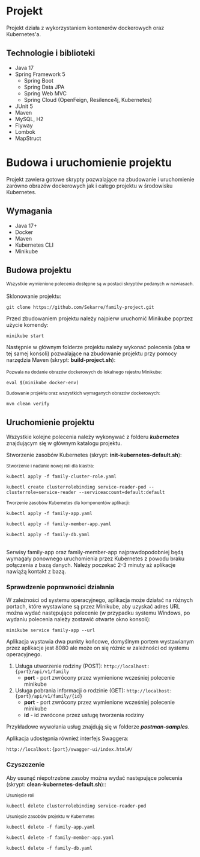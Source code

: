 # Projekt

Projekt działa z wykorzystaniem kontenerów dockerowych oraz Kubernetes'a.

## Technologie i biblioteki

- Java 17
- Spring Framework 5
    - Spring Boot
    - Spring Data JPA
    - Spring Web MVC
    - Spring Cloud (OpenFeign, Resilence4j, Kubernetes)
- JUnit 5
- Maven
- MySQL, H2
- Flyway
- Lombok
- MapStruct

# Budowa i uruchomienie projektu

Projekt zawiera gotowe skrypty pozwalające na zbudowanie i uruchomienie zarówno obrazów dockerowych jak
i całego projektu w środowisku Kubernetes.

## Wymagania

* Java 17+
* Docker
* Maven
* Kubernetes CLI
* Minikube

## Budowa projektu

<sub>Wszystkie wymienione polecenia dostępne są w postaci skryptów podanych w nawiasach.</sub>
<br>
<br>
Sklonowanie projektu:

```
git clone https://github.com/Sekarre/family-project.git
```

Przed zbudowaniem projektu należy najpierw uruchomić Minikube poprzez użycie komendy:

```
minikube start
```

Następnie w głównym folderze projektu należy wykonać polecenia (oba w tej samej konsoli) pozwalające na zbudowanie projektu przy pomocy
narzędzia
Maven
(skrypt: **build-project.sh**):
<br/>
<br/>
<sub>Pozwala na dodanie obrazów dockerowych do lokalnego rejestru Minikube:</sub>

```
eval $(minikube docker-env)
```

<sub>Budowanie projektu oraz wszystkich wymaganych obrazów dockerowych:</sub>

```
mvn clean verify
```

## Uruchomienie projektu

Wszystkie kolejne polecenia należy wykonywać z folderu **_kubernetes_** znajdującym się w głównym katalogu projektu.

Stworzenie zasobów Kubernetes
(skrypt:  **init-kubernetes-default.sh**):
<br/>

<sub>Stworzenie i nadanie nowej roli dla klastra:</sub>

```
kubectl apply -f family-cluster-role.yaml
```

```
kubectl create clusterrolebinding service-reader-pod --clusterrole=service-reader --serviceaccount=default:default
```

<sub>Tworzenie zasobów Kubernetes dla komponentów aplikacji:</sub>

```
kubectl apply -f family-app.yaml
```

```
kubectl apply -f family-member-app.yaml
```

```
kubectl apply -f family-db.yaml
```

<br>
Serwisy family-app oraz family-member-app najprawdopodobniej będą wymagały ponownego uruchomienia przez Kubernetes z
powodu braku połączenia z bazą danych. Należy poczekać 2-3 minuty aż aplikacje nawiążą kontakt z bazą.

### Sprawdzenie poprawności działania

W zależności od systemu operacyjnego, aplikacja może działać na różnych portach, które wystawiane są
przez Minikube, aby uzyskać adres URL można wydać następujące polecenie (w przypadku systemu
Windows, po wydaniu polecenia należy zostawić otwarte okno konsoli):

```
minikube service family-app --url
```

Aplikacja wystawia dwa punkty końcowe, domyślnym portem wystawianym przez aplikacje jest 8080 ale może on się
różnic w zależności od systemu operacyjnego.

1. Usługa utworzenie rodziny (POST): ```http://localhost:{port}/api/v1/family```
   * **port** - port zwrócony przez wymienione wcześniej polecenie minikube
2. Usługa pobrania informacji o rodzinie (GET): ```http://localhost:{port}/api/v1/family/{id}```
   * **port** - port zwrócony przez wymienione wcześniej polecenie minikube
   * **id** - id zwrócone przez usługę tworzenia rodziny

Przykładowe wywołania usług znajdują się w folderze _**postman-samples**_.

Aplikacja udostępnia również interfejs Swaggera:

```http://localhost:{port}/swagger-ui/index.html#/```

### Czyszczenie

Aby usunąć niepotrzebne zasoby można wydać następujące polecenia (skrypt:  **clean-kubernetes-default.sh**)::

<sub>Usunięcie roli</sub>

```
kubectl delete clusterrolebinding service-reader-pod
```

<sub>Usunięcie zasobów projektu w Kubernetes</sub>

```
kubectl delete -f family-app.yaml
```

```
kubectl delete -f family-member-app.yaml
```

```
kubectl delete -f family-db.yaml
```